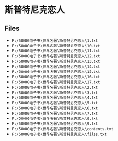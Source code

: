 # 斯普特尼克恋人

## Files

- `F:/5000G电子书\世界名著\斯普特尼克恋人\1.txt`
- `F:/5000G电子书\世界名著\斯普特尼克恋人\10.txt`
- `F:/5000G电子书\世界名著\斯普特尼克恋人\11.txt`
- `F:/5000G电子书\世界名著\斯普特尼克恋人\12.txt`
- `F:/5000G电子书\世界名著\斯普特尼克恋人\13.txt`
- `F:/5000G电子书\世界名著\斯普特尼克恋人\14.txt`
- `F:/5000G电子书\世界名著\斯普特尼克恋人\15.txt`
- `F:/5000G电子书\世界名著\斯普特尼克恋人\16.txt`
- `F:/5000G电子书\世界名著\斯普特尼克恋人\17.txt`
- `F:/5000G电子书\世界名著\斯普特尼克恋人\2.txt`
- `F:/5000G电子书\世界名著\斯普特尼克恋人\3.txt`
- `F:/5000G电子书\世界名著\斯普特尼克恋人\4.txt`
- `F:/5000G电子书\世界名著\斯普特尼克恋人\5.txt`
- `F:/5000G电子书\世界名著\斯普特尼克恋人\6.txt`
- `F:/5000G电子书\世界名著\斯普特尼克恋人\7.txt`
- `F:/5000G电子书\世界名著\斯普特尼克恋人\8.txt`
- `F:/5000G电子书\世界名著\斯普特尼克恋人\9.txt`
- `F:/5000G电子书\世界名著\斯普特尼克恋人\contents.txt`
- `F:/5000G电子书\世界名著\斯普特尼克恋人\files.txt`
